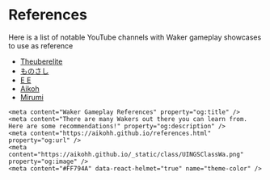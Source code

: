 # References 

Here is a list of notable YouTube channels with Waker gameplay showcases to use as reference

* [Theuberelite](https://www.youtube.com/@TheuberClips)
* [ものさし](https://www.youtube.com/@user-uo9ug5rl4y)
* [E E](https://www.youtube.com/@EE-fr4dn)
* [Aikoh](https://www.youtube.com/@Aikoh)
* [Mirumi](https://www.youtube.com/@mirumi3115)

<!-- Example video:

```{youtube} J6NllC8Hu6U 
---
width: 100%
---
``` -->

```{raw} html
<meta content="Waker Gameplay References" property="og:title" />
<meta content="There are many Wakers out there you can learn from. Here are some recommendations!" property="og:description" />
<meta content="https://aikohh.github.io/references.html" property="og:url" />
<meta content="https://aikohh.github.io/_static/class/UINGSClassWa.png" property="og:image" />
<meta content="#FF794A" data-react-helmet="true" name="theme-color" />
```
